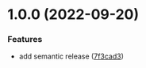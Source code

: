 # 1.0.0 (2022-09-20)


### Features

* add semantic release ([7f3cad3](https://github.com/McManning/searchlight/commit/7f3cad3df361de70f2199db0dca81d1c6eb8db1d))
